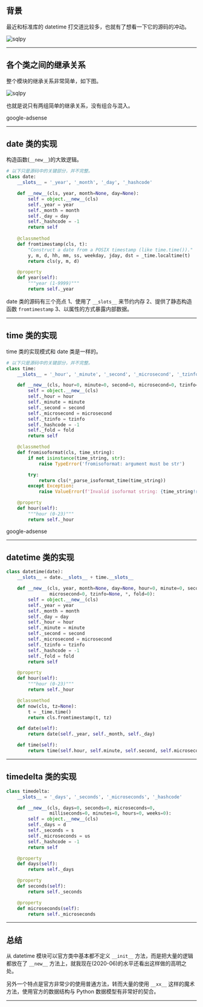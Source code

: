 ## 背景
最近和标准库的 datetime 打交道比较多，也就有了想看一下它的源码的冲动。

![sqlpy](static/2020-27/sqlpy-datetime-source-code.jpg)

---

## 各个类之间的继承关系
整个模块的继承关系非常简单，如下图。

![sqlpy](static/2020-27/sqlpy-datetime-uml.jpg)

也就是说只有两组简单的继承关系，没有组合与混入。

google-adsense

---


## date 类的实现
构造函数(`__new__`)的大致逻辑。
```python
# 以下只是源码中的关键部分，并不完整。
class date:
    __slots__ = '_year', '_month', '_day', '_hashcode'

    def __new__(cls, year, month=None, day=None):
        self = object.__new__(cls)
        self._year = year
        self._month = month
        self._day = day
        self._hashcode = -1
        return self
    
    @classmethod
    def fromtimestamp(cls, t):
        "Construct a date from a POSIX timestamp (like time.time())."
        y, m, d, hh, mm, ss, weekday, jday, dst = _time.localtime(t)
        return cls(y, m, d)

    @property
    def year(self):
        """year (1-9999)"""
        return self._year
```
date 类的源码有三个亮点 1、使用了 `__slots__` 来节约内存  2、提供了静态构造函数 `fromtimestamp`  3、以属性的方式暴露内部数据。

---

## time 类的实现
time 类的实现模式和 date 类是一样的。
```python
# 以下只是源码中的关键部分，并不完整。
class time:
    __slots__ = '_hour', '_minute', '_second', '_microsecond', '_tzinfo', '_hashcode', '_fold'

    def __new__(cls, hour=0, minute=0, second=0, microsecond=0, tzinfo=None, *, fold=0):
        self = object.__new__(cls)
        self._hour = hour
        self._minute = minute
        self._second = second
        self._microsecond = microsecond
        self._tzinfo = tzinfo
        self._hashcode = -1
        self._fold = fold
        return self

    @classmethod
    def fromisoformat(cls, time_string):
        if not isinstance(time_string, str):
            raise TypeError('fromisoformat: argument must be str')

        try:
            return cls(*_parse_isoformat_time(time_string))
        except Exception:
            raise ValueError(f'Invalid isoformat string: {time_string!r}')

    @property
    def hour(self):
        """hour (0-23)"""
        return self._hour
```

google-adsense

---

## datetime 类的实现
```python
class datetime(date):
    __slots__ = date.__slots__ + time.__slots__

    def __new__(cls, year, month=None, day=None, hour=0, minute=0, second=0,
                microsecond=0, tzinfo=None, *, fold=0):
        self = object.__new__(cls)
        self._year = year
        self._month = month
        self._day = day
        self._hour = hour
        self._minute = minute
        self._second = second
        self._microsecond = microsecond
        self._tzinfo = tzinfo
        self._hashcode = -1
        self._fold = fold
        return self

    @property
    def hour(self):
        """hour (0-23)"""
        return self._hour

    @classmethod
    def now(cls, tz=None):
        t = _time.time()
        return cls.fromtimestamp(t, tz)

    def date(self):
        return date(self._year, self._month, self._day)

    def time(self):
        return time(self.hour, self.minute, self.second, self.microsecond, fold=self.fold)
```

---

## timedelta 类的实现
```python
class timedelta:
    __slots__ = '_days', '_seconds', '_microseconds', '_hashcode'

    def __new__(cls, days=0, seconds=0, microseconds=0,
                milliseconds=0, minutes=0, hours=0, weeks=0):
        self = object.__new__(cls)
        self._days = d
        self._seconds = s
        self._microseconds = us
        self._hashcode = -1
        return self

    @property
    def days(self):
        return self._days

    @property
    def seconds(self):
        return self._seconds

    @property
    def microseconds(self):
        return self._microseconds
```
---

## 总结
从 datetime 模块可以官方类中基本都不定义 `__init__` 方法，而是把大量的逻辑都放在了 `__new__` 方法上，就我现在(2020-06)的水平还看出这样做的高明之处。

另外一个特点是官方非常少的使用普通方法，转而大量的使用 `__xx__` 这样的魔术方法，使用官方的数据结构与 Python 数据模型有非常好的契合。

---
